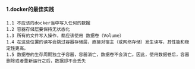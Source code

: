 #### 1.docker的最佳实践

	1.1 不应该向docker当中写入任何的数据
	1.2 容器存储层要保持无状态化
	1.3 所有的文件写入操作，都应该使用 数据卷（Volume）
	1.4 在这些位置的读写会跳过容器存储层，直接对宿主（或网络存储）发生读写，其性能和稳定性更高。
	1.5 数据卷的生存周期独立于容器，容器消亡，数据卷不会消亡。因此，使用数据卷后，容器删除或者重新运行之后，数据却不会丢失
	